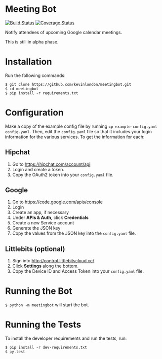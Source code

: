 # Meeting Bot
[![Build
Status](https://travis-ci.org/kevinlondon/meetingbot.svg)](https://travis-ci.org/kevinlondon/meetingbot) [![Coverage
Status](https://coveralls.io/repos/kevinlondon/meetingbot/badge.svg?branch=master)](https://coveralls.io/r/kevinlondon/meetingbot?branch=master)

Notify attendees of upcoming Google calendar meetings.

This is still in alpha phase.


Installation
==========

Run the following commands:

```
$ git clone https://github.com/kevinlondon/meetingbot.git
$ cd meetingbot
$ pip install -r requirements.txt
```


Configuration
=============
Make a copy of the example config file by running 
`cp example-config.yaml config.yaml`.
Then, edit the `config.yaml` file so that it includes your
login information for the various services. To get the information for each:

Hipchat
--------

1. Go to https://hipchat.com/account/api
2. Login and create a token.
3. Copy the OAuth2 token into your `config.yaml` file. 

Google
------

1. Go to https://code.google.com/apis/console
2. Login
3. Create an app, if necessary
4. Under **APIs & Auth**, click **Credentials**
5. Create a new Service account
6. Generate the JSON key
7. Copy the values from the JSON key into the `config.yaml` file.

Littlebits (optional)
---------------------

1. Sign into http://control.littlebitscloud.cc/
2. Click **Settings** along the bottom.
3. Copy the Device ID and Access Token into your `config.yaml` file.


Running the Bot
===============

`$ python -m meetingbot` will start the bot.


Running the Tests
=================

To install the developer requirements and run the tests, run:

```
$ pip install -r dev-requirements.txt
$ py.test
```

